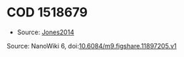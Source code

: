 <a name="material" />

# COD 1518679
<script type="application/ld+json">
  {
    "@context": "https://schema.org/",
    "@type": "ChemicalSubstance",
    "@id": "https://egonw.github.io/nanowiki/nanowiki399.html#material",
    "http://purl.org/dc/terms/conformsTo":
      {
        "@type": "CreativeWork",
        "@id": "https://bioschemas.org/profiles/ChemicalSubstance/0.4-RELEASE/"
      },
    "identfier": "399",
    "name": "COD 1518679",
    "url": "https://egonw.github.io/nanowiki/nanowiki399.html#material",
    "sameAs": "http://127.0.0.1/mediawiki/index.php/Special:URIResolver/COD_1518679"
  }
</script>


* Source: [Jones2014](Jones2014.md)


Source: NanoWiki 6, doi:[10.6084/m9.figshare.11897205.v1](https://doi.org/10.6084/m9.figshare.11897205.v1)
